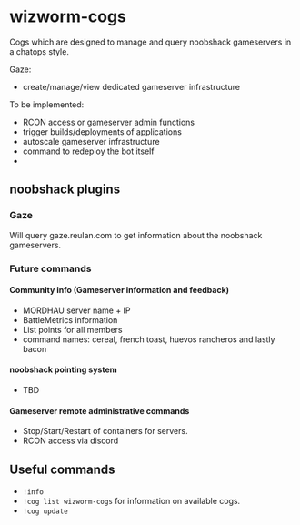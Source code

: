 # wizworm-cogs
Cogs which are designed to manage and query noobshack gameservers in a chatops style.

Gaze:
- create/manage/view dedicated gameserver infrastructure

To be implemented:
- RCON access or gameserver admin functions
- trigger builds/deployments of applications
- autoscale gameserver infrastructure
- command to redeploy the bot itself
-

## noobshack plugins
### Gaze
Will query gaze.reulan.com to get information about the noobshack gameservers.

### Future commands
#### Community info (Gameserver information and feedback)
- MORDHAU server name + IP
- BattleMetrics information
- List points for all members
- command names: cereal, french toast, huevos rancheros and lastly bacon

#### noobshack pointing system
- TBD

#### Gameserver remote administrative commands
- Stop/Start/Restart of containers for servers.
- RCON access via discord

## Useful commands
* `!info`
* `!cog list wizworm-cogs` for information on available cogs.
* `!cog update`
